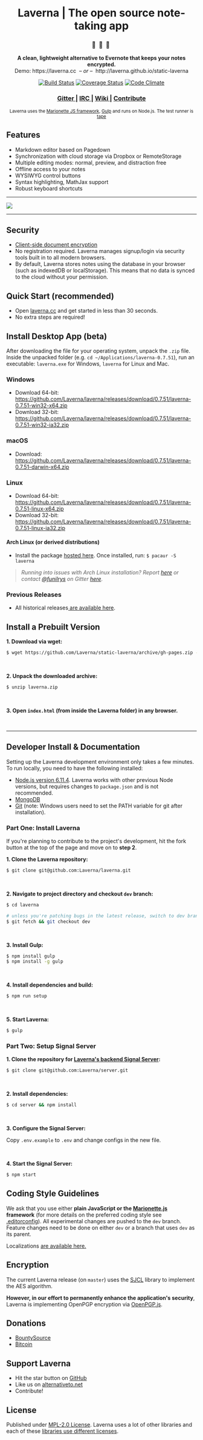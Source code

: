 <div align="center">
  <h1>Laverna | The open source note-taking app</h1>

  <h3>🔖  &nbsp;🔏  &nbsp;📄&nbsp;</h3>
  <p><strong>A clean, lightweight alternative to Evernote that keeps your notes encrypted.</strong><br>
    Demo: https://laverna.cc <i> &nbsp;– or –&nbsp; </i> http://laverna.github.io/static-laverna</p>

  [![Build Status](https://travis-ci.org/Laverna/laverna.svg?branch=dev)](https://travis-ci.org/Laverna/laverna)
  [![Coverage Status](https://coveralls.io/repos/github/Laverna/laverna/badge.svg?branch=dev)](https://coveralls.io/github/Laverna/laverna)
  [![Code Climate](https://codeclimate.com/github/Laverna/laverna/badges/gpa.svg)](https://codeclimate.com/github/Laverna/laverna)
  
  <h3>    
    <a href="https://gitter.im/Laverna/laverna">
      Gitter
    </a>
    <span> | </span>
    <a href="https://webchat.freenode.net/?channels=laverna">
      IRC
    </a>
    <span> | </span>
    <a href="https://github.com/Laverna/laverna/wiki">
      Wiki
    </a>
    <span> | </span>
    <a href="#developer-install--documentation">
      Contribute
    </a>
  </h3>

  <sub>
    Laverna uses the
    <a href="http://marionettejs.com/">Marionette JS framework</a>,
    <a href="http://gulpjs.com/">Gulp</a> and runs on Node.js. The test runner is <a href="https://github.com/substack/tape">tape</a>
  </sub>
</div>

## Features

* Markdown editor based on Pagedown
* Synchronization with cloud storage via Dropbox or RemoteStorage
* Multiple editing modes: normal, preview, and distraction free
* Offline access to your notes
* WYSIWYG control buttons
* Syntax highlighting, MathJax support
* Robust keyboard shortcuts

<hr>
<img src="https://s3.amazonaws.com/laverna-readme/Screen+Recording+2017-10-16+at+10.10+PM-min.gif">
<hr>

## Security
* [Client-side document encryption](#encryption)
* No registration required. Laverna manages signup/login via security tools built in to all modern browsers.
* By default, Laverna stores notes using the database in your browser (such as indexedDB or localStorage). This means that no data is synced to the cloud without your permission.

## Quick Start (recommended)

* Open [laverna.cc](https://laverna.cc/) and get started in less than 30 seconds. 
* No extra steps are required!

## Install Desktop App (beta)

After downloading the file for your operating system, unpack the `.zip` file. Inside the unpacked folder (e.g. `cd ~/Applications/laverna-0.7.51`), run an executable: `laverna.exe` for Windows, `laverna` for Linux and Mac.

### Windows

* Download 64-bit: https://github.com/Laverna/laverna/releases/download/0.7.51/laverna-0.7.51-win32-x64.zip
* Download 32-bit: https://github.com/Laverna/laverna/releases/download/0.7.51/laverna-0.7.51-win32-ia32.zip

### macOS

* Download: https://github.com/Laverna/laverna/releases/download/0.7.51/laverna-0.7.51-darwin-x64.zip

### Linux

* Download 64-bit: https://github.com/Laverna/laverna/releases/download/0.7.51/laverna-0.7.51-linux-x64.zip
* Download 32-bit: https://github.com/Laverna/laverna/releases/download/0.7.51/laverna-0.7.51-linux-ia32.zip

#### Arch Linux (or derived distributions)

* Install the package [hosted here](https://aur.archlinux.org/packages/laverna/). Once installed, run: `$ pacaur -S laverna`

> *Running into issues with Arch Linux installation? Report [here](https://github.com/funilrys/PKGBUILD/issues/new) or contact [@funilrys](https://github.com/funilrys) on Gitter [here](https://gitter.im/funilrys_/PKGBUILD)*.

### Previous Releases

* All historical releases[ are available here](https://github.com/Laverna/laverna/releases).

## Install a Prebuilt Version

**1. Download via wget:**

```bash
$ wget https://github.com/Laverna/static-laverna/archive/gh-pages.zip -O laverna.zip
```
<br/>

**2. Unpack the downloaded archive:**

```bash
$ unzip laverna.zip
```
<br/>

**3. Open **`index.html`** (from inside the Laverna folder) in any browser.**

<br/>
<hr/>

## Developer Install & Documentation

Setting up the Laverna development environment only takes a few minutes. To run locally, you need to have the following installed:
* [Node.js version 6.11.4](https://nodejs.org/). Laverna works with other previous Node versions, but requires changes to `package.json` and is not recommended.
* [MongoDB](https://docs.mongodb.com/manual/installation/)
* [Git](https://git-scm.com/book/en/v2) (note: Windows users need to set the PATH variable for git after installation).


### Part One: Install Laverna

If you're planning to contribute to the project's development, hit the fork button at the top of the page and move on to **step 2**.
<br/>

**1. Clone the Laverna repository:**

```bash
$ git clone git@github.com:Laverna/laverna.git
```
<br/>

**2. Navigate to project directory and checkout `dev` branch:**

```bash
$ cd laverna

# unless you're patching bugs in the latest release, switch to dev branch:
$ git fetch && git checkout dev
```
<br/>

**3. Install Gulp:**

```bash
$ npm install gulp
$ npm install -g gulp
```
<br/>

**4. Install dependencies and build:**

```bash
$ npm run setup
```
<br/>

**5. Start Laverna:**

```bash
$ gulp
```

### Part Two: Setup Signal Server

**1. Clone the repository for [Laverna's backend Signal Server](https://github.com/Laverna/laverna-server):**

```bash
$ git clone git@github.com:Laverna/server.git
```
<br/>

**2. Install dependencies:**

```bash
$ cd server && npm install
```
<br/>

**3. Configure the Signal Server:**

Copy `.env.example` to `.env` and change configs in the new file.

<br/>

**4. Start the Signal Server:**

```bash
$ npm start
```


## Coding Style Guidelines

We ask that you use either **plain JavaScript or the [Marionette.js](http://marionette.js/) framework** (for more details on the preferred coding style see [.editorconfig](https://github.com/Laverna/laverna/blob/master/.editorconfig)). All experimental changes are pushed to the `dev` branch. Feature changes need to be done on either `dev` or a branch that uses `dev` as its parent.

Localizations [are available here.](https://github.com/Laverna/laverna/blob/dev/CONTRIBUTE.md)

## Encryption

The current Laverna release (on `master`) uses the [SJCL](http://bitwiseshiftleft.github.io/sjcl/) library to implement the AES algorithm. 

**However, in our effort to permanently enhance the application's security**, Laverna is implementing OpenPGP encryption via [OpenPGP.js](https://github.com/openpgpjs/openpgpjs).


## Donations

* [BountySource](https://www.bountysource.com/teams/laverna)
* [Bitcoin](http://blockchain.info/address/1Q68HfLjNvWbLFr3KGK6nfXg7vc3hpDr11)


## Support Laverna

* Hit the star button on [GitHub](https://github.com/Laverna/laverna)
* Like us on [alternativeto.net](http://alternativeto.net/software/laverna/)
* Contribute!


## License

Published under [MPL-2.0 License](https://www.mozilla.org/en-US/MPL/2.0/).
Laverna uses a lot of other libraries and each of these [libraries use different licenses](https://github.com/Laverna/laverna/blob/master/bower.json).

[1]: http://bitwiseshiftleft.github.io/sjcl/
[2]: https://github.com/Laverna/laverna/blob/master/bower.json
[3]: http://blockchain.info/address/1Q68HfLjNvWbLFr3KGK6nfXg7vc3hpDr11
[4]: https://www.gittip.com/Laverna/
[5]: http://alternativeto.net/software/laverna/
[6]: https://github.com/Laverna/laverna
[7]: https://github.com/Laverna/laverna/blob/master/CONTRIBUTE.md
[8]: http://nodejs.org
[9]: https://github.com/Laverna/static-laverna/archive/gh-pages.zip
[10]: https://laverna.cc/index.html
[11]: https://www.mozilla.org/en-US/MPL/2.0/
[12]: https://www.bountysource.com/teams/laverna
[13]: https://github.com/Laverna/laverna/releases
[14]: https://git-scm.com/book/en/v2
[15]: https://github.com/Laverna/laverna/wiki

